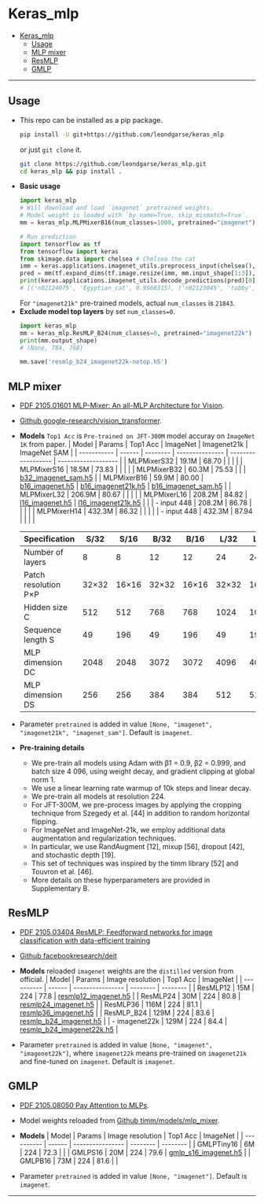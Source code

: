 # Keras_mlp
<!-- TOC depthFrom:1 depthTo:6 withLinks:1 updateOnSave:1 orderedList:0 -->

- [Keras_mlp](#kerasmlp)
  - [Usage](#usage)
  - [MLP mixer](#mlp-mixer)
  - [ResMLP](#resmlp)
  - [GMLP](#gmlp)

<!-- /TOC -->
***

## Usage
  - This repo can be installed as a pip package.
    ```sh
    pip install -U git+https://github.com/leondgarse/keras_mlp
    ```
    or just `git clone` it.
    ```sh
    git clone https://github.com/leondgarse/keras_mlp.git
    cd keras_mlp && pip install .
    ```
  - **Basic usage**
    ```py
    import keras_mlp
    # Will download and load `imagenet` pretrained weights.
    # Model weight is loaded with `by_name=True, skip_mismatch=True`.
    mm = keras_mlp.MLPMixerB16(num_classes=1000, pretrained="imagenet")

    # Run prediction
    import tensorflow as tf
    from tensorflow import keras
    from skimage.data import chelsea # Chelsea the cat
    imm = keras.applications.imagenet_utils.preprocess_input(chelsea(), mode='tf') # model="tf" or "torch"
    pred = mm(tf.expand_dims(tf.image.resize(imm, mm.input_shape[1:3]), 0)).numpy()
    print(keras.applications.imagenet_utils.decode_predictions(pred)[0])
    # [('n02124075', 'Egyptian_cat', 0.9568315), ('n02123045', 'tabby', 0.017994137), ...]
    ```
    For `"imagenet21k"` pre-trained models, actual `num_classes` is `21843`.
  - **Exclude model top layers** by set `num_classes=0`.
    ```py
    import keras_mlp
    mm = keras_mlp.ResMLP_B24(num_classes=0, pretrained="imagenet22k")
    print(mm.output_shape)
    # (None, 784, 768)

    mm.save('resmlp_b24_imagenet22k-notop.h5')
    ```
## MLP mixer
  - [PDF 2105.01601 MLP-Mixer: An all-MLP Architecture for Vision](https://arxiv.org/pdf/2105.01601.pdf).
  - [Github google-research/vision_transformer](https://github.com/google-research/vision_transformer#available-mixer-models).
  - **Models** `Top1 Acc` is `Pre-trained on JFT-300M` model accuray on `ImageNet 1K` from paper.
    | Model       | Params | Top1 Acc | ImageNet | Imagenet21k | ImageNet SAM |
    | ----------- | ------ | -------- | --------------- | ------------------ | ------------------- |
    | MLPMixerS32 | 19.1M  | 68.70    |                 |                    |                     |
    | MLPMixerS16 | 18.5M  | 73.83    |                 |                    |                     |
    | MLPMixerB32 | 60.3M  | 75.53    |                 |                    | [b32_imagenet_sam.h5](https://github.com/leondgarse/keras_mlp/releases/download/mlp_mixer/mlp_mixer_b32_imagenet_sam.h5) |
    | MLPMixerB16 | 59.9M  | 80.00    | [b16_imagenet.h5](https://github.com/leondgarse/keras_mlp/releases/download/mlp_mixer/mlp_mixer_b16_imagenet.h5) | [b16_imagenet21k.h5](https://github.com/leondgarse/keras_mlp/releases/download/mlp_mixer/mlp_mixer_b16_imagenet21k.h5) | [b16_imagenet_sam.h5](https://github.com/leondgarse/keras_mlp/releases/download/mlp_mixer/mlp_mixer_b16_imagenet_sam.h5) |
    | MLPMixerL32 | 206.9M | 80.67    |  |  |                     |
    | MLPMixerL16 | 208.2M | 84.82    | [l16_imagenet.h5](https://github.com/leondgarse/keras_mlp/releases/download/mlp_mixer/mlp_mixer_l16_imagenet.h5) | [l16_imagenet21k.h5](https://github.com/leondgarse/keras_mlp/releases/download/mlp_mixer/mlp_mixer_l16_imagenet21k.h5) |                     |
    | - input 448 | 208.2M | 86.78    |                 |                    |                     |
    | MLPMixerH14 | 432.3M | 86.32    |                 |                    |                     |
    | - input 448 | 432.3M | 87.94    |                 |                    |                     |

    | Specification        | S/32  | S/16  | B/32  | B/16  | L/32  | L/16  | H/14  |
    | -------------------- | ----- | ----- | ----- | ----- | ----- | ----- | ----- |
    | Number of layers     | 8     | 8     | 12    | 12    | 24    | 24    | 32    |
    | Patch resolution P×P | 32×32 | 16×16 | 32×32 | 16×16 | 32×32 | 16×16 | 14×14 |
    | Hidden size C        | 512   | 512   | 768   | 768   | 1024  | 1024  | 1280  |
    | Sequence length S    | 49    | 196   | 49    | 196   | 49    | 196   | 256   |
    | MLP dimension DC     | 2048  | 2048  | 3072  | 3072  | 4096  | 4096  | 5120  |
    | MLP dimension DS     | 256   | 256   | 384   | 384   | 512   | 512   | 640   |
  - Parameter `pretrained` is added in value `[None, "imagenet", "imagenet21k", "imagenet_sam"]`. Default is `imagenet`.
  - **Pre-training details**
    - We pre-train all models using Adam with β1 = 0.9, β2 = 0.999, and batch size 4 096, using weight decay, and gradient clipping at global norm 1.
    - We use a linear learning rate warmup of 10k steps and linear decay.
    - We pre-train all models at resolution 224.
    - For JFT-300M, we pre-process images by applying the cropping technique from Szegedy et al. [44] in addition to random horizontal flipping.
    - For ImageNet and ImageNet-21k, we employ additional data augmentation and regularization techniques.
    - In particular, we use RandAugment [12], mixup [56], dropout [42], and stochastic depth [19].
    - This set of techniques was inspired by the timm library [52] and Touvron et al. [46].
    - More details on these hyperparameters are provided in Supplementary B.
## ResMLP
  - [PDF 2105.03404 ResMLP: Feedforward networks for image classification with data-efficient training](https://arxiv.org/pdf/2105.03404.pdf)
  - [Github facebookresearch/deit](https://github.com/facebookresearch/deit)
  - **Models** reloaded `imagenet` weights are the `distilled` version from official.
    | Model      | Params | Image resolution | Top1 Acc | ImageNet |
    | ---------- | ------ | ---------------- | -------- | -------- |
    | ResMLP12   | 15M    | 224              | 77.8     | [resmlp12_imagenet.h5](https://github.com/leondgarse/keras_mlp/releases/download/resmlp/resmlp12_imagenet.h5) |
    | ResMLP24   | 30M    | 224              | 80.8     | [resmlp24_imagenet.h5](https://github.com/leondgarse/keras_mlp/releases/download/resmlp/resmlp24_imagenet.h5) |
    | ResMLP36   | 116M   | 224              | 81.1     | [resmlp36_imagenet.h5](https://github.com/leondgarse/keras_mlp/releases/download/resmlp/resmlp36_imagenet.h5) |
    | ResMLP_B24 | 129M   | 224              | 83.6     | [resmlp_b24_imagenet.h5](https://github.com/leondgarse/keras_mlp/releases/download/resmlp/resmlp_b24_imagenet.h5) |
    | - imagenet22k | 129M   | 224              | 84.4     | [resmlp_b24_imagenet22k.h5](https://github.com/leondgarse/keras_mlp/releases/download/resmlp/resmlp_b24_imagenet22k.h5) |

  - Parameter `pretrained` is added in value `[None, "imagenet", "imagenet22k"]`, where `imagenet22k` means pre-trained on `imagenet21k` and fine-tuned on `imagenet`. Default is `imagenet`.
## GMLP
  - [PDF 2105.08050 Pay Attention to MLPs](https://arxiv.org/pdf/2105.08050.pdf).
  - Model weights reloaded from [Github timm/models/mlp_mixer](https://github.com/rwightman/pytorch-image-models/blob/master/timm/models/mlp_mixer.py).
  - **Models**
    | Model      | Params | Image resolution | Top1 Acc | ImageNet |
    | ---------- | ------ | ---------------- | -------- | -------- |
    | GMLPTiny16 | 6M     | 224              | 72.3     |          |
    | GMLPS16    | 20M    | 224              | 79.6     | [gmlp_s16_imagenet.h5](https://github.com/leondgarse/keras_mlp/releases/download/gmlp/gmlp_s16_imagenet.h5) |
    | GMLPB16    | 73M    | 224              | 81.6     |          |

  - Parameter `pretrained` is added in value `[None, "imagenet"]`. Default is `imagenet`.
***
